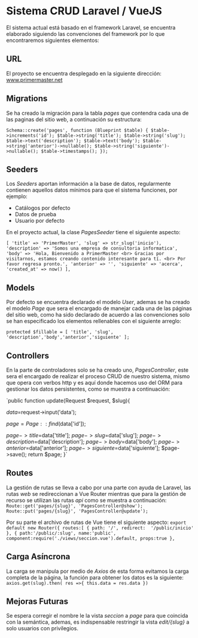 # Sistema CRUD Laravel / VueJS
El sistema actual está basado en el framework Laravel, se encuentra elaborado siguiendo las convenciones del framework por lo que encontraremos siguientes elementos:
## URL
El proyecto se encuentra desplegado en la siguiente dirección:
www.primermaster.net

## Migrations
Se ha creado la migración para la tabla *pages* que contendra cada una de las paginas del sitio web, a continuación su estructura:

`Schema::create('pages', function (Blueprint $table) {
    $table->increments('id');
    $table->string('title');
    $table->string('slug');
    $table->text('description');
    $table->text('body');
    $table->string('anterior')->nullable();
    $table->string('siguiente')->nullable();
    $table->timestamps();
});`
## Seeders
Los *Seeders* aportan información a la base de datos, regularmente contienen aquellos datos mínimos para que el sistema funciones, por ejemplo:
- Catálogos por defecto
- Datos de prueba
- Usuario por defecto

En el proyecto actual, la clase *PagesSeeder* tiene el siguiente aspecto:

`[
  'title' => 'PrimerMaster',
  'slug' => str_slug('inicio'),
  'description' => 'Somos una empresa de consultoria informatica',
  'body' => 'Hola, Bienvenido a PrimerMaster <br>
  Gracias por visitarnos, estamos creando contenido interesante para tí. <br>
  Por favor regresa pronto.',
  'anterior' => '',
  'siguiente' => 'acerca',
  'created_at' => now()
],`

## Models
Por defecto se encuentra declarado el modelo *User*, ademas se ha creado el modelo *Page* que sera el encargado de manejar cada una de las páginas del sitio web, como ha sido declarado de acuerdo a las convenciones solo se han especificado los elementos rellenables con el siguiente arreglo:

`protected $fillable = [
    'title', 'slug', 'description','body','anterior','siguiente'
];`

## Controllers
En la parte de controladores solo se ha creado uno, *PagesController*, este sera el encargado de realizar el proceso CRUD de nuestro sistema, mismo que opera con verbos http y es aquí donde hacemos uso del ORM para gestionar los datos persistentes, como se muestra a continuación:

`public function update(Request $request, $slug){

  $data=$request->input('data');

  $page= Page::find($data['id']);

  $page->title=$data['title'];
  $page->slug=$data['slug'];
  $page->description=$data['description'];
  $page->body=$data['body'];
  $page->anterior=$data['anterior'];
  $page->siguiente=$data['siguiente'];
  $page->save();
  return $page;
}`

## Routes
La gestión de rutas se lleva a cabo por una parte con ayuda de Laravel, las rutas *web* se redireccionan a Vue Router mientras que para la gestión de recurso se utilizan las rutas *api* como se muestra a continuación:
`Route::get('pages/{slug}', 'PagesController@show');
Route::put('pages/{slug}', 'PagesController@update');`

Por su parte el archivo de rutas de Vue tiene el siguiente aspecto:
`export default new Router({
  routes:[
    {
      path: '/', redirect:  '/public/inicio'
    },
    {
      path:'/public/:slug',
      name:'public',
      component:require('./views/seccion.vue').default,
      props:true
    },`
## Carga Asíncrona
La carga se manipula por medio de *Axios* de esta forma evitamos la carga completa de la página, la función para obtener los datos es la siguiente:
`axios.get(slug).then( res =>{
  this.data = res.data
})`

## Mejoras Futuras
Se espera corregir el nombre le la vista *seccion* a *page* para que coincida con la semántica, ademas, es indispensable restringir la vista *edit/{slug}* a solo usuarios con privilegios.
